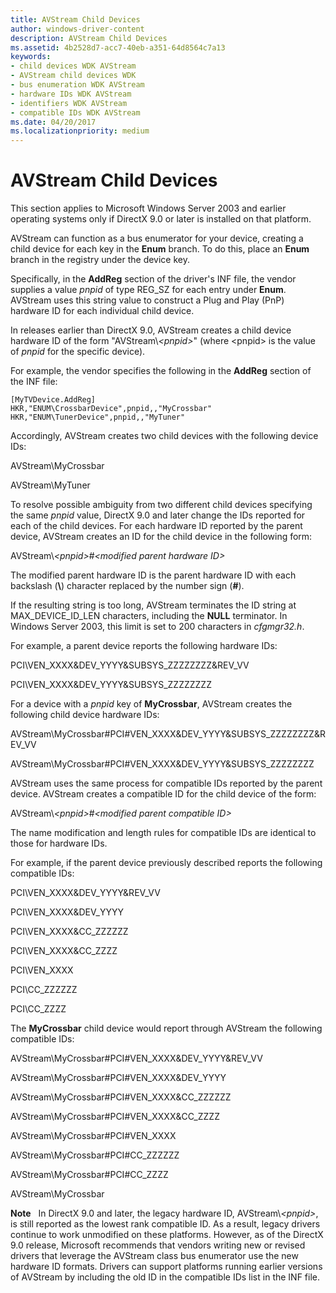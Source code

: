```yaml
---
title: AVStream Child Devices
author: windows-driver-content
description: AVStream Child Devices
ms.assetid: 4b2528d7-acc7-40eb-a351-64d8564c7a13
keywords:
- child devices WDK AVStream
- AVStream child devices WDK
- bus enumeration WDK AVStream
- hardware IDs WDK AVStream
- identifiers WDK AVStream
- compatible IDs WDK AVStream
ms.date: 04/20/2017
ms.localizationpriority: medium
---
```


# AVStream Child Devices





This section applies to Microsoft Windows Server 2003 and earlier operating systems only if DirectX 9.0 or later is installed on that platform.

AVStream can function as a bus enumerator for your device, creating a child device for each key in the **Enum** branch. To do this, place an **Enum** branch in the registry under the device key.

Specifically, in the **AddReg** section of the driver's INF file, the vendor supplies a value *pnpid* of type REG\_SZ for each entry under **Enum**. AVStream uses this string value to construct a Plug and Play (PnP) hardware ID for each individual child device.

In releases earlier than DirectX 9.0, AVStream creates a child device hardware ID of the form "AVStream\\*&lt;pnpid&gt;*" (where &lt;pnpid&gt; is the value of *pnpid* for the specific device).

For example, the vendor specifies the following in the **AddReg** section of the INF file:

```INF
[MyTVDevice.AddReg]
HKR,"ENUM\CrossbarDevice",pnpid,,"MyCrossbar"
HKR,"ENUM\TunerDevice",pnpid,,"MyTuner"
```

Accordingly, AVStream creates two child devices with the following device IDs:

AVStream\\MyCrossbar

AVStream\\MyTuner

To resolve possible ambiguity from two different child devices specifying the same *pnpid* value, DirectX 9.0 and later change the IDs reported for each of the child devices. For each hardware ID reported by the parent device, AVStream creates an ID for the child device in the following form:

AVStream\\*&lt;pnpid&gt;*\#*&lt;modified parent hardware ID&gt;*

The modified parent hardware ID is the parent hardware ID with each backslash (**\\**) character replaced by the number sign (**\#**).

If the resulting string is too long, AVStream terminates the ID string at MAX\_DEVICE\_ID\_LEN characters, including the **NULL** terminator. In Windows Server 2003, this limit is set to 200 characters in *cfgmgr32.h*.

For example, a parent device reports the following hardware IDs:

PCI\\VEN\_XXXX&DEV\_YYYY&SUBSYS\_ZZZZZZZZ&REV\_VV

PCI\\VEN\_XXXX&DEV\_YYYY&SUBSYS\_ZZZZZZZZ

For a device with a *pnpid* key of **MyCrossbar**, AVStream creates the following child device hardware IDs:

AVStream\\MyCrossbar\#PCI\#VEN\_XXXX&DEV\_YYYY&SUBSYS\_ZZZZZZZZ&REV\_VV

AVStream\\MyCrossbar\#PCI\#VEN\_XXXX&DEV\_YYYY&SUBSYS\_ZZZZZZZZ

AVStream uses the same process for compatible IDs reported by the parent device. AVStream creates a compatible ID for the child device of the form:

AVStream\\*&lt;pnpid&gt;*\#*&lt;modified parent compatible ID&gt;*

The name modification and length rules for compatible IDs are identical to those for hardware IDs.

For example, if the parent device previously described reports the following compatible IDs:

PCI\\VEN\_XXXX&DEV\_YYYY&REV\_VV

PCI\\VEN\_XXXX&DEV\_YYYY

PCI\\VEN\_XXXX&CC\_ZZZZZZ

PCI\\VEN\_XXXX&CC\_ZZZZ

PCI\\VEN\_XXXX

PCI\\CC\_ZZZZZZ

PCI\\CC\_ZZZZ

The **MyCrossbar** child device would report through AVStream the following compatible IDs:

AVStream\\MyCrossbar\#PCI\#VEN\_XXXX&DEV\_YYYY&REV\_VV

AVStream\\MyCrossbar\#PCI\#VEN\_XXXX&DEV\_YYYY

AVStream\\MyCrossbar\#PCI\#VEN\_XXXX&CC\_ZZZZZZ

AVStream\\MyCrossbar\#PCI\#VEN\_XXXX&CC\_ZZZZ

AVStream\\MyCrossbar\#PCI\#VEN\_XXXX

AVStream\\MyCrossbar\#PCI\#CC\_ZZZZZZ

AVStream\\MyCrossbar\#PCI\#CC\_ZZZZ

AVStream\\MyCrossbar

**Note**   In DirectX 9.0 and later, the legacy hardware ID, AVStream\\*&lt;pnpid&gt;*, is still reported as the lowest rank compatible ID. As a result, legacy drivers continue to work unmodified on these platforms.
However, as of the DirectX 9.0 release, Microsoft recommends that vendors writing new or revised drivers that leverage the AVStream class bus enumerator use the new hardware ID formats. Drivers can support platforms running earlier versions of AVStream by including the old ID in the compatible IDs list in the INF file.

 

 

 




